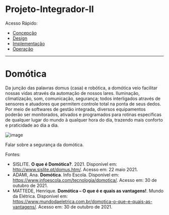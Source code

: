 # Projeto-Integrador-II

Acesso Rápido:

* [Concepção](https://github.com/Aquinom/Projeto-Integrador-2/blob/main/Concep%C3%A7%C3%A3o.md)
* [Design](https://github.com/Aquinom/Projeto-Integrador-2/blob/main/Design.md)
* [Implementação](https://github.com/Aquinom/Projeto-Integrador-2/blob/main/Implementa%C3%A7%C3%A3o.md)
* [Operação](https://github.com/Aquinom/Projeto-Integrador-2/blob/main/Opera%C3%A7%C3%A3o.md)

---
# Domótica

Da junção das palavras domus (casa) e robótica, a domótica veio facilitar nossas vidas através da automação de nossos lares. Iluminação, climatização, som, comunicação, segurança; todos interligados através de sensores e atuadores que permitem controle total na ponta de seus dedos. Por meio de softwares de gestão integrada, diversos equipamentos poderão ser monitorados, ativados e programados para rotinas específicas de qualquer lugar do mundo à qualquer hora do dia, trazendo mais conforto e praticidade ao dia a dia. 

![image](https://user-images.githubusercontent.com/92688963/139560489-daa68e16-ec79-45c6-a5b5-ef39041677bb.png)

Falar sobre a segurança da domótica.



Fontes: 
* SISLITE. **O que é Domótica?**. 2021. Disponível em: http://www.sislite.pt/domus.htm/. Acesso em: 22 maio 2021.
* ADAMI, Ana. **Domótica**. Info Escola. Disponível em: https://www.infoescola.com/tecnologia/domotica/. Acesso em: 30 de outubro de 2021.
* MATTEDE, Henrique. **Domótica – O que é e quais as vantagens!**. Mundo da Elétrica. Disponível em: https://www.mundodaeletrica.com.br/domotica-o-que-e-quais-as-vantagens/.             Acesso em: 30 de outubro de 2021.
